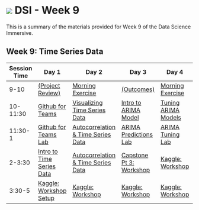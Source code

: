 # ![](https://ga-dash.s3.amazonaws.com/production/assets/logo-9f88ae6c9c3871690e33280fcf557f33.png) DSI - Week 9

This is a summary of the materials provided for Week 9 of the Data Science Immersive.

## Week 9: Time Series Data

Session Time | Day 1 | Day 2 | Day 3 | Day 4 | Day 5
 --- | --- | --- | --- | ---  | ---
9-10 | [(Project Review)][9-1A]                | [Morning Exercise][9-2A]                   | [(Outcomes)][9-3A]                | [Morning Exercise][9-4A]      | [(Reflection)][9-5A]
10-11:30 | [Github for Teams][9-1B]            | [Visualizing Time Series Data][9-2B]         | [Intro to ARIMA Model][9-3B]      | [Tuning ARIMA Models][9-4B]   | [Time Series Recap][9-5B]
11:30-1 | [Github for Teams Lab][9-1C]         | [Autocorrelation & Time Series Data][9-2C] | [ARIMA Predictions Lab][9-3C]     | [ARIMA Tuning Lab][9-4C]      | [Visualizing Time Series Data Lab][9-5C]
2-3:30 | [Intro to Time Series Data][9-1D]     | [Autocorrelation & Time Series Data][9-2D] | [Capstone Pt 3: Workshop][9-3D]   | [Kaggle: Workshop][9-4D]      | [Kaggle: Workshop][9-5D]
3:30-5 | [Kaggle: Workshop Setup][9-1E]        | [Kaggle: Workshop][9-2E]                   | [Kaggle: Workshop][9-3E]          | [Kaggle: Workshop][9-4E]      | [Kaggle: Presentations][9-5E]


[9-1A]: ./instructor-contributions/
[9-1B]: 1.1-lesson
[9-1C]: 1.2-lab
[9-1D]: 1.3-lesson
[9-1E]: 1.4-lab
[9-1F]: ./instructor-contributions/

[9-2A]: ../instructor-contributions/
[9-2B]: 2.1-lab
[9-2C]: 2.2-lesson
[9-2D]: 2.3-lab
[9-2E]: #
[9-2F]: ./instructor-contributions/

[9-3A]: #
[9-3B]: 3.1-lesson
[9-3C]: 3.2-lab
[9-3D]: #
[9-3E]: #
[9-3F]: ./instructor-contributions/

[9-4A]: ./instructor-contributions/
[9-4B]: 4.1-lesson
[9-4C]: 4.2-lab
[9-4D]: ../../03-projects/02-projects-capstone/part-03/
[9-4E]: #
[9-4F]: ./instructor-contributions/

[9-5A]: ../recurring-materials/reflection
[9-5B]: 5.1-lesson
[9-5C]: 5.2-lab
[9-5D]: #
[9-5E]: ../recurring-materials/project-show-and-tell
[9-5F]: ./instructor-contributions/
